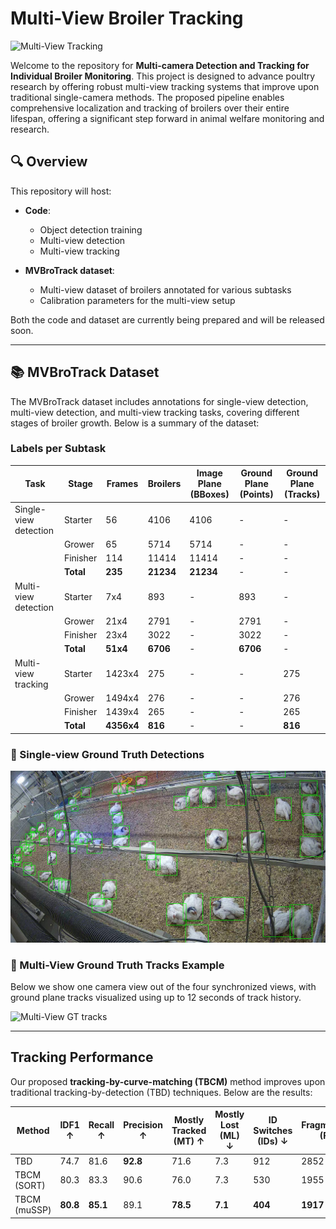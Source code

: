 # Multi-View Broiler Tracking

![Multi-View Tracking](visualisations/camera_setup_animation.gif)

Welcome to the repository for **Multi-camera Detection and Tracking for Individual Broiler Monitoring**. This project is designed to advance poultry research by offering robust multi-view tracking systems that improve upon traditional single-camera methods. The proposed pipeline enables comprehensive localization and tracking of broilers over their entire lifespan, offering a significant step forward in animal welfare monitoring and research.

## 🔍 Overview
This repository will host:
- **Code**:
  - Object detection training
  - Multi-view detection
  - Multi-view tracking

- **MVBroTrack dataset**:
  - Multi-view dataset of broilers annotated for various subtasks
  - Calibration parameters for the multi-view setup

Both the code and dataset are currently being prepared and will be released soon.

---

## 📚 MVBroTrack Dataset
The MVBroTrack dataset includes annotations for single-view detection, multi-view detection, and multi-view tracking tasks, covering different stages of broiler growth. Below is a summary of the dataset:

### Labels per Subtask
| Task                   | Stage    | Frames       | Broilers | Image Plane (BBoxes) | Ground Plane (Points) | Ground Plane (Tracks) |
|-------------------------|----------|--------------|----------|-----------------------|------------------------|------------------------|
| Single-view detection   | Starter  | 56           | 4106     | 4106                 | -                      | -                      |
|                         | Grower   | 65           | 5714     | 5714                 | -                      | -                      |
|                         | Finisher | 114          | 11414    | 11414                | -                      | -                      |
|                         | **Total**| **235**      | **21234**| **21234**            | -                      | -                      |
| Multi-view detection    | Starter  | 7x4          | 893      | -                    | 893                    | -                      |
|                         | Grower   | 21x4         | 2791     | -                    | 2791                  | -                      |
|                         | Finisher | 23x4         | 3022     | -                    | 3022                  | -                      |
|                         | **Total**| **51x4**     | **6706** | -                    | **6706**              | -                      |
| Multi-view tracking     | Starter  | 1423x4       | 275      | -                    | -                      | 275                    |
|                         | Grower   | 1494x4       | 276      | -                    | -                      | 276                    |
|                         | Finisher | 1439x4       | 265      | -                    | -                      | 265                    |
|                         | **Total**| **4356x4**   | **816**  | -                    | -                      | **816**                |

### 📸 Single-view Ground Truth Detections
![Single-view GT detections](visualisations/bounding_box_example.png)

### 🎥 Multi-View Ground Truth Tracks Example
Below we show one camera view out of the four synchronized views, with ground plane tracks visualized using up to 12 seconds of track history.

![Multi-View GT tracks](visualisations/dataset_tracking_example.gif)

---

## Tracking Performance
Our proposed **tracking-by-curve-matching (TBCM)** method improves upon traditional tracking-by-detection (TBD) techniques. Below are the results:

| Method          | IDF1 ↑  | Recall ↑  | Precision ↑  | Mostly Tracked (MT) ↑ | Mostly Lost (ML) ↓ | ID Switches (IDs) ↓ | Fragmentations (FM) ↓ | MOTA ↑  | MOTP ↓  |
|------------------|---------|-----------|--------------|------------------------|--------------------|---------------------|-----------------------|---------|---------|
| TBD              | 74.7    | 81.6      | **92.8**     | 71.6                  | 7.3                | 912                 | 2852                  | **74.9**| 3.809   |
| TBCM (SORT)      | 80.3    | 83.3      | 90.6         | 76.0                  | 7.3                | 530                 | 1955                  | 74.5    | **3.585**|
| TBCM (muSSP)     | **80.8**| **85.1**  | 89.1         | **78.5**              | **7.1**            | **404**             | **1917**              | 74.5    | 3.597   |
